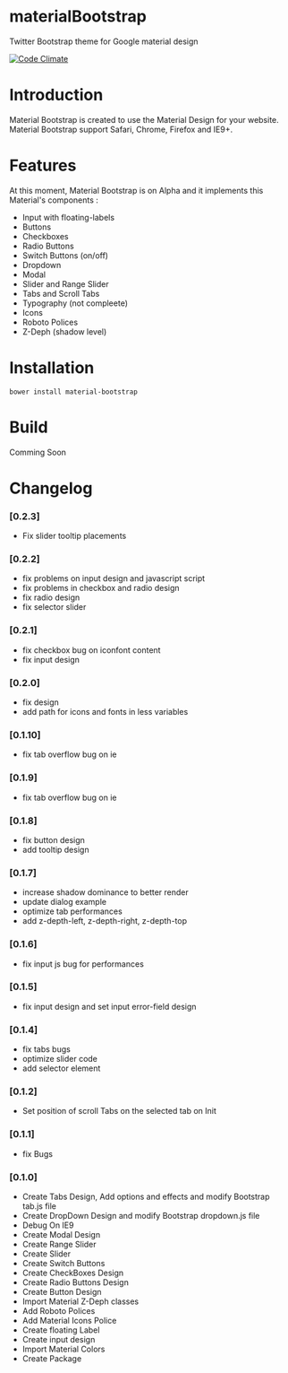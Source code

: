 materialBootstrap
=================

Twitter Bootstrap theme for Google material design

[![Code Climate](https://codeclimate.com/github/throrin19/materialBootstrap/badges/gpa.svg)](https://codeclimate.com/github/throrin19/materialBootstrap)


Introduction
============

Material Bootstrap is created to use the Material Design for your website. Material Bootstrap support Safari, Chrome, Firefox and IE9+.

# Features

At this moment, Material Bootstrap is on Alpha and it implements this Material's components : 

- Input with floating-labels
- Buttons
- Checkboxes
- Radio Buttons
- Switch Buttons (on/off)
- Dropdown
- Modal
- Slider and Range Slider
- Tabs and Scroll Tabs
- Typography (not compleete)
- Icons
- Roboto Polices
- Z-Deph (shadow level)

# Installation

```
bower install material-bootstrap
```

# Build

Comming Soon

# Changelog

### [0.2.3]
-    Fix slider tooltip placements

### [0.2.2]
-    fix problems on input design and javascript script
-    fix problems in checkbox and radio design
-    fix radio design
-    fix selector slider

### [0.2.1]
-    fix checkbox bug on iconfont content
-    fix input design

### [0.2.0]
-    fix design
-    add path for icons and fonts in less variables

### [0.1.10]
-    fix tab overflow bug on ie

### [0.1.9]
-    fix tab overflow bug on ie

### [0.1.8]
-    fix button design
-    add tooltip design

### [0.1.7]
-    increase shadow dominance to better render
-    update dialog example
-    optimize tab performances
-    add z-depth-left, z-depth-right, z-depth-top

### [0.1.6]
-    fix input js bug for performances

### [0.1.5]
-    fix input design and set input error-field design

### [0.1.4]
-    fix tabs bugs
-    optimize slider code
-    add selector element

### [0.1.2]
-    Set position of scroll Tabs on the selected tab on Init

### [0.1.1]
-    fix Bugs

### [0.1.0]
- Create Tabs Design, Add options and effects and modify Bootstrap tab.js file
- Create DropDown Design and modify Bootstrap dropdown.js file
- Debug On IE9
- Create Modal Design
- Create Range Slider
- Create Slider
- Create Switch Buttons
- Create CheckBoxes Design
- Create Radio Buttons Design
- Create Button Design
- Import Material Z-Deph classes
- Add Roboto Polices
- Add Material Icons Police
- Create floating Label
- Create input design
- Import Material Colors
- Create Package